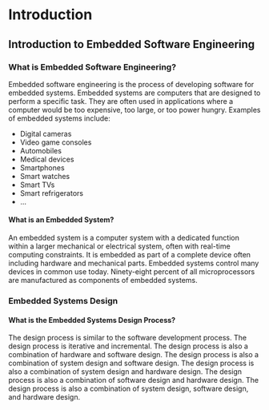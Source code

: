 # Introduction

## Introduction to Embedded Software Engineering

### What is Embedded Software Engineering?

Embedded software engineering is the process of developing software for embedded systems. Embedded systems are computers that are designed to perform a specific task. They are often used in applications where a computer would be too expensive, too large, or too power hungry. Examples of embedded systems include:

* Digital cameras
* Video game consoles
* Automobiles
* Medical devices
* Smartphones
* Smart watches
* Smart TVs
* Smart refrigerators
* ...

#### What is an Embedded System?

An embedded system is a computer system with a dedicated function within a larger mechanical or electrical system, often with real-time computing constraints. It is embedded as part of a complete device often including hardware and mechanical parts. Embedded systems control many devices in common use today. Ninety-eight percent of all microprocessors are manufactured as components of embedded systems.

### Embedded Systems Design

#### What is the Embedded Systems Design Process?

The design process is similar to the software development process. The design process is iterative and incremental. The design process is also a combination of hardware and software design. The design process is also a combination of system design and software design. The design process is also a combination of system design and hardware design. The design process is also a combination of software design and hardware design. The design process is also a combination of system design, software design, and hardware design.
